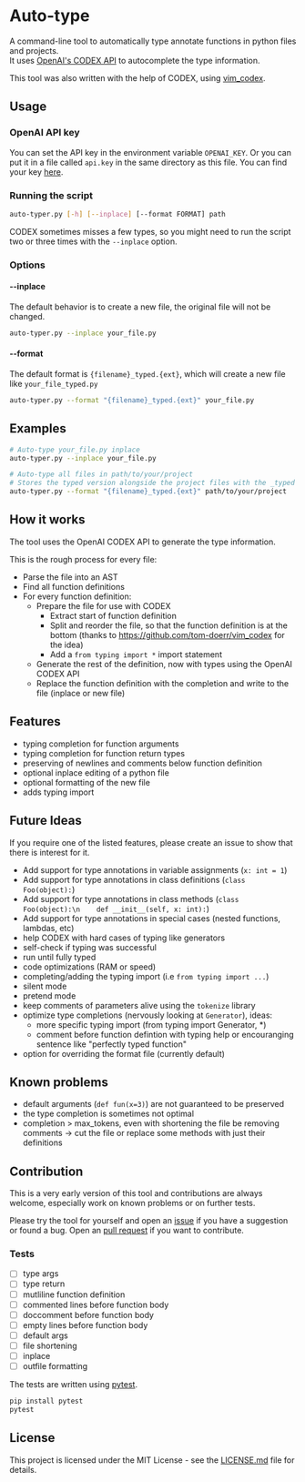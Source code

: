 # Auto-type

A command-line tool to automatically type annotate functions in python files and projects.  
It uses [OpenAI's CODEX API](https://openai.com/blog/openai-codex/) to autocomplete the type information.

This tool was also written with the help of CODEX, using [vim_codex](https://github.com/tom-doerr/vim_codex).

## Usage

### OpenAI API key

You can set the API key in the environment variable `OPENAI_KEY`.
Or you can put it in a file called `api.key` in the same directory as this file.
You can find your key [here](https://beta.openai.com/account/api-keys).

### Running the script

```bash
auto-typer.py [-h] [--inplace] [--format FORMAT] path
```
CODEX sometimes misses a few types, so you might need to run the script two or three times with the `--inplace` option.

### Options

#### --inplace

The default behavior is to create a new file, the original file will not be changed.

```bash
auto-typer.py --inplace your_file.py
```

#### --format

The default format is `{filename}_typed.{ext}`, which will create a new file like `your_file_typed.py`

```bash
auto-typer.py --format "{filename}_typed.{ext}" your_file.py
```

## Examples

```bash
# Auto-type your_file.py inplace
auto-typer.py --inplace your_file.py

# Auto-type all files in path/to/your/project
# Stores the typed version alongside the project files with the _typed suffix
auto-typer.py --format "{filename}_typed.{ext}" path/to/your/project
```

## How it works

The tool uses the OpenAI CODEX API to generate the type information.

This is the rough process for every file:
- Parse the file into an AST
- Find all function definitions
- For every function definition:
    - Prepare the file for use with CODEX
        - Extract start of function definition
        - Split and reorder the file, so that the function definition is at the bottom (thanks to https://github.com/tom-doerr/vim_codex for the idea)
        - Add a `from typing import *` import statement
    - Generate the rest of the definition, now with types using the OpenAI CODEX API
    - Replace the function definition with the completion and write to the file (inplace or new file)

## Features

- typing completion for function arguments
- typing completion for function return types
- preserving of newlines and comments below function definition
- optional inplace editing of a python file
- optional formatting of the new file
- adds typing import

## Future Ideas

If you require one of the listed features, please create an issue to show that there is interest for it.

- Add support for type annotations in variable assignments (`x: int = 1`)
- Add support for type annotations in class definitions (`class Foo(object):`)
- Add support for type annotations in class methods (`class Foo(object):\n    def __init__(self, x: int):`)
- Add support for type annotations in special cases (nested functions, lambdas, etc)
- help CODEX with hard cases of typing like generators
- self-check if typing was successful
- run until fully typed
- code optimizations (RAM or speed)
- completing/adding the typing import (i.e `from typing import ...`)
- silent mode
- pretend mode
- keep comments of parameters alive using the `tokenize` library
- optimize type completions (nervously looking at `Generator`), ideas:
    - more specific typing import (from typing import Generator, \*)
    - comment before function defintion with typing help or encouranging sentence like "perfectly typed function"
- option for overriding the format file (currently default)

## Known problems

- default arguments (`def fun(x=3)`) are not guaranteed to be preserved
- the type completion is sometimes not optimal
- completion > max\_tokens, even with shortening the file be removing comments -> cut the file or replace some methods with just their definitions

## Contribution

This is a very early version of this tool and contributions are always welcome, especially work on known problems or on further tests.

Please try the tool for yourself and open an [issue](https://github.com/clotodex/auto-typer-codex/issues) if you have a suggestion or found a bug.
Open an [pull request](https://github.com/clotodex/auto-typer-codex/pulls) if you want to contribute.

### Tests

- [ ] type args
- [ ] type return
- [ ] mutliline function definition
- [ ] commented lines before function body
- [ ] doccomment before function body
- [ ] empty lines before function body
- [ ] default args
- [ ] file shortening
- [ ] inplace
- [ ] outfile formatting

The tests are written using [pytest](http://doc.pytest.org/en/latest/).

```bash
pip install pytest
pytest
```

## License

This project is licensed under the MIT License - see the [LICENSE.md](LICENSE.md) file for details.
